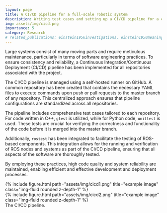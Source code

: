 ```yaml
---
layout: page
title: A CI/CD pipeline for a full-scale robotic system
description: Writing test cases and setting up a CI/CD pipeline for a complex and a full-scale robotic system
img: assets/img/cicd.png
importance: 5
category: Research
# related_publications: einstein1956investigations, einstein1950meaning
---
```


Large systems consist of many moving parts and require meticulous maintenance, particularly in terms of software engineering practices. To ensure consistency and reliability, a Continuous Integration/Continuous Deployment (CI/CD) pipeline has been implemented for all repositories associated with the project.

The CI/CD pipeline is managed using a self-hosted runner on GitHub. A common repository has been created that contains the necessary YAML files to execute commands upon push or pull requests to the master branch of any repository. This centralized approach ensures that pipeline configurations are standardized across all repositories.

The pipeline includes comprehensive test cases tailored to each repository. For code written in C++, `gtest` is utilized, while for Python code, `unittest` is used. These tests are crucial for verifying the correctness and functionality of the code before it is merged into the master branch.

Additionally, `rostest` has been integrated to facilitate the testing of ROS-based components. This integration allows for the running and verification of ROS nodes and systems as part of the CI/CD pipeline, ensuring that all aspects of the software are thoroughly tested.

By employing these practices, high code quality and system reliability are maintained, enabling efficient and effective development and deployment processes.

<div class="row justify-content-sm-center">
    <div class="col-sm mt-3 mt-md-0">
        {% include figure.html path="assets/img/cicd1.png"  title="example image" class="img-fluid rounded z-depth-1" %}
    </div>
    <div class="col-sm mt-3 mt-md-0">
        {% include figure.html path="assets/img/cicd2.png"  title="example image" class="img-fluid rounded z-depth-1" %}
    </div>
</div> 
<div class="caption">
    The CI/CD pipeline.
</div>
